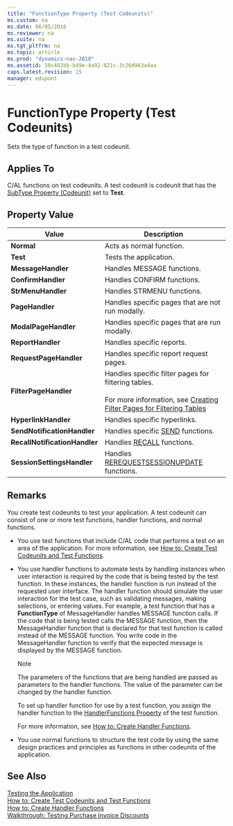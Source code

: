 ```yaml
---
title: "FunctionType Property (Test Codeunits)"
ms.custom: na
ms.date: 06/05/2016
ms.reviewer: na
ms.suite: na
ms.tgt_pltfrm: na
ms.topic: article
ms.prod: "dynamics-nav-2018"
ms.assetid: 50c482bb-b49e-4a92-821c-3c26d963a4aa
caps.latest.revision: 15
manager: edupont
---
```

# FunctionType Property (Test Codeunits)
Sets the type of function in a test codeunit.  
  
## Applies To  
 C/AL functions on test codeunits. A test codeunit is codeunit that has the [SubType Property \(Codeunit\)](SubType-Property--Codeunit-.md) set to **Test**.  
  
## Property Value  
  
|Value|Description|  
|-----------|-----------------|  
|**Normal**|Acts as normal function.|  
|**Test**|Tests the application.|  
|**MessageHandler**|Handles MESSAGE functions.|  
|**ConfirmHandler**|Handles CONFIRM functions.|  
|**StrMenuHandler**|Handles STRMENU functions.|  
|**PageHandler**|Handles specific pages that are not run modally.|  
|**ModalPageHandler**|Handles specific pages that are run modally.|  
|**ReportHandler**|Handles specific reports.|  
|**RequestPageHandler**|Handles specific report request pages.|  
|**FilterPageHandler**|Handles specific filter pages for filtering tables.<br /><br /> For more information, see [Creating Filter Pages for Filtering Tables](Creating-Filter-Pages-for-Filtering-Tables.md)|  
|**HyperlinkHandler**|Handles specific hyperlinks.|  
|**SendNotificationHandler**|Handles specific [SEND](function-notificationsend.md) functions.|  
|**RecallNotificationHandler**|Handles [RECALL](function-notificationrecall.md) functions.|  
|**SessionSettingsHandler**|Handles [REREQUESTSESSIONUPDATE](requestsessionupdate-function-sessionsettings.md) functions.|  
  
## Remarks  
 You create test codeunits to test your application. A test codeunit can consist of one or more test functions, handler functions, and normal functions.  
  
-   You use test functions that include C/AL code that performs a test on an area of the application. For more information, see [How to: Create Test Codeunits and Test Functions](How-to--Create-Test-Codeunits-and-Test-Functions.md).  
  
-   You use handler functions to automate tests by handling instances when user interaction is required by the code that is being tested by the test function. In these instances, the handler function is run instead of the requested user interface. The handler function should simulate the user interaction for the test case, such as validating messages, making selections, or entering values. For example, a test function that has a **FunctionType** of MessageHandler handles MESSAGE function calls. If the code that is being tested calls the MESSAGE function, then the MessageHandler function that is declared for that test function is called instead of the MESSAGE function. You write code in the MessageHandler function to verify that the expected message is displayed by the MESSAGE function.  
  
    > [!NOTE]  
    >  The parameters of the functions that are being handled are passed as parameters to the handler functions. The value of the parameter can be changed by the handler function.  
  
     To set up handler function for use by a test function, you assign the handler function to the [HandlerFunctions Property](HandlerFunctions-Property.md) of the test function.  
  
     For more information, see [How to: Create Handler Functions](How-to--Create-Handler-Functions.md).  
  
-   You use normal functions to structure the test code by using the same design practices and principles as functions in other codeunits of the application.  
  
## See Also  
 [Testing the Application](Testing-the-Application.md)   
 [How to: Create Test Codeunits and Test Functions](How-to--Create-Test-Codeunits-and-Test-Functions.md)   
 [How to: Create Handler Functions](How-to--Create-Handler-Functions.md)   
 [Walkthrough: Testing Purchase Invoice Discounts](Walkthrough--Testing-Purchase-Invoice-Discounts.md)